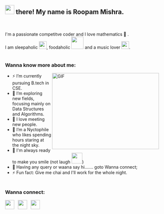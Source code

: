 ## <img src="https://media.giphy.com/media/3o7aCQ8mfzu4ltK0lG/giphy.gif" width="30px"> there! My name is Roopam Mishra.

<br><br>
I'm a passionate competitve coder and I love mathematics 💚 .<br>
I am sleepaholic <img src="https://media.giphy.com/media/21UaLROMobBYtQZMwE/giphy.gif" width="25px">, foodaholic <img src="https://media.giphy.com/media/26DN3tS5CFxUfAu40/giphy.gif" width="40px"> and a music lover <img src="https://media.giphy.com/media/VbQQLEPViSbJOLuKVd/giphy.gif" width="25px">.
<br><br>
### Wanna know more about me:
<img align="right" height="250" width="350" src="https://media.giphy.com/media/xT8qAXT3f4sZTvjqZq/giphy.gif" alt="GIF" />

- ⚡ I’m currently pursuing B.tech in CSE.
- 🔭 I’m exploring new fields, focusing mainly on Data Structures and Algorithms.
- 🌱 I love meeting new people.
- 👯 I’m a Nyctophile who likes spending hours staring at the night sky.
- 💬 I'm always ready to make you smile (not laugh <img src="https://media.giphy.com/media/eH4GmZaiPRFvf4kYGh/giphy.gif" width="35px">)
- 🤔 Having any query or waana say hi.......  goto Wanna connect;
- ⚡ Fun fact: Give me chai and I'll work for the whole night.
<br><br>
### Wanna connect:
<p>
<a href="https://www.linkedin.com/in/roopam-mishra-713583189/"><img height="30" src="https://raw.githubusercontent.com/peterthehan/peterthehan/master/assets/linkedin.svg?raw=true"></a>&nbsp;&nbsp;
<a href="https://www.instagram.com/mish_roop02/"><img height="30" src="https://media.giphy.com/media/SwyH7oWi2vhkOjCwiJ/giphy.gif?raw=true"></a>&nbsp;&nbsp;
<a href="https://www.facebook.com/roopam.mishra.77398/"><img height="30" src="https://raw.githubusercontent.com/peterthehan/peterthehan/master/assets/facebook.svg?raw=true"></a>&nbsp;&nbsp;
</p>
